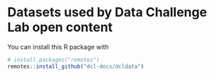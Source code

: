 # Datasets used by Data Challenge Lab open content

You can install this R package with

``` r
# install.packages("remotes")
remotes::install_github("dcl-docs/dcldata")
```
